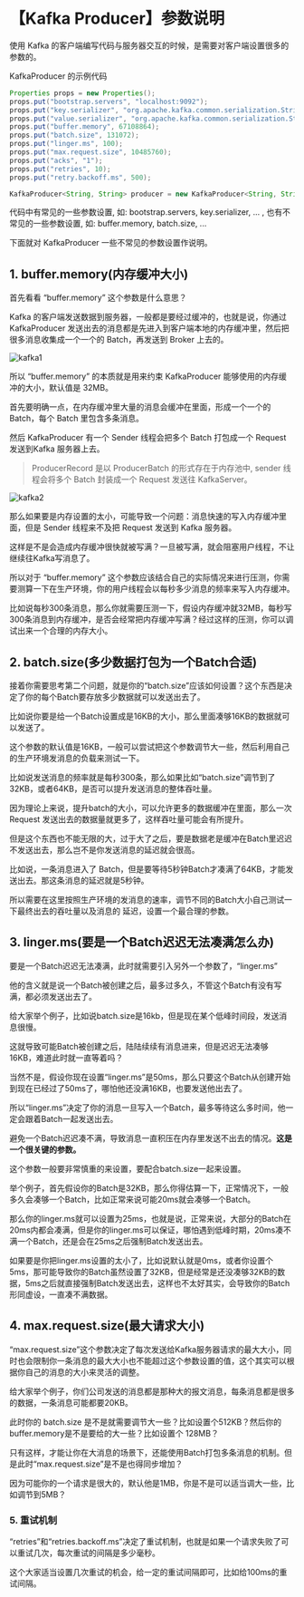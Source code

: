 # 【Kafka Producer】参数说明

使用 Kafka 的客户端编写代码与服务器交互的时候，是需要对客户端设置很多的参数的。

KafkaProducer 的示例代码

```java
Properties props = new Properties();
props.put("bootstrap.servers", "localhost:9092"); 
props.put("key.serializer", "org.apache.kafka.common.serialization.StringSerializer");
props.put("value.serializer", "org.apache.kafka.common.serialization.StringSerializer");
props.put("buffer.memory", 67108864); 
props.put("batch.size", 131072); 
props.put("linger.ms", 100); 
props.put("max.request.size", 10485760); 
props.put("acks", "1"); 
props.put("retries", 10); 
props.put("retry.backoff.ms", 500);

KafkaProducer<String, String> producer = new KafkaProducer<String, String>(props);
```

代码中有常见的一些参数设置, 如: bootstrap.servers, key.serializer, ... , 也有不常见的一些参数设置, 如: buffer.memory, batch.size, ... 

下面就对 KafkaProducer 一些不常见的参数设置作说明。

## 1. buffer.memory(内存缓冲大小)

首先看看 “buffer.memory” 这个参数是什么意思？

Kafka 的客户端发送数据到服务器，一般都是要经过缓冲的，也就是说，你通过 KafkaProducer 发送出去的消息都是先进入到客户端本地的内存缓冲里，然后把很多消息收集成一个一个的 Batch，再发送到 Broker 上去的。

![kafka1](/Users/sherlock/Desktop/notes/allPics/Kafka/kafka1.png)

所以 “buffer.memory” 的本质就是用来约束 KafkaProducer 能够使用的内存缓冲的大小，默认值是 32MB。 

首先要明确一点，在内存缓冲里大量的消息会缓冲在里面，形成一个一个的 Batch，每个 Batch 里包含多条消息。 

然后 KafkaProducer 有一个 Sender 线程会把多个 Batch 打包成一个 Request 发送到Kafka 服务器上去。

> ProducerRecord 是以 ProducerBatch 的形式存在于内存池中, sender 线程会将多个 Batch 封装成一个 Request 发送往 KafkaServer。

 ![kafka2](/Users/sherlock/Desktop/notes/allPics/Kafka/kafka2.png)

那么如果要是内存设置的太小，可能导致一个问题：消息快速的写入内存缓冲里面，但是 Sender 线程来不及把 Request 发送到 Kafka 服务器。

这样是不是会造成内存缓冲很快就被写满？一旦被写满，就会阻塞用户线程，不让继续往Kafka写消息了。

所以对于 “buffer.memory” 这个参数应该结合自己的实际情况来进行压测，你需要测算一下在生产环境，你的用户线程会以每秒多少消息的频率来写入内存缓冲。

比如说每秒300条消息，那么你就需要压测一下，假设内存缓冲就32MB，每秒写300条消息到内存缓冲，是否会经常把内存缓冲写满？经过这样的压测，你可以调试出来一个合理的内存大小。

## 2. batch.size(多少数据打包为一个Batch合适)

接着你需要思考第二个问题，就是你的“batch.size”应该如何设置？这个东西是决定了你的每个Batch要存放多少数据就可以发送出去了。

比如说你要是给一个Batch设置成是16KB的大小，那么里面凑够16KB的数据就可以发送了。 

这个参数的默认值是16KB，一般可以尝试把这个参数调节大一些，然后利用自己的生产环境发消息的负载来测试一下。 

比如说发送消息的频率就是每秒300条，那么如果比如“batch.size”调节到了32KB，或者64KB，是否可以提升发送消息的整体吞吐量。 

因为理论上来说，提升batch的大小，可以允许更多的数据缓冲在里面，那么一次 Request 发送出去的数据量就更多了，这样吞吐量可能会有所提升。 

但是这个东西也不能无限的大，过于大了之后，要是数据老是缓冲在Batch里迟迟不发送出去，那么岂不是你发送消息的延迟就会很高。 

比如说，一条消息进入了 Batch，但是要等待5秒钟Batch才凑满了64KB，才能发送出去。那这条消息的延迟就是5秒钟。

所以需要在这里按照生产环境的发消息的速率，调节不同的Batch大小自己测试一下最终出去的吞吐量以及消息的 延迟，设置一个最合理的参数。 

## 3. linger.ms(要是一个Batch迟迟无法凑满怎么办)

要是一个Batch迟迟无法凑满，此时就需要引入另外一个参数了，“linger.ms”

他的含义就是说一个Batch被创建之后，最多过多久，不管这个Batch有没有写满，都必须发送出去了。 

给大家举个例子，比如说batch.size是16kb，但是现在某个低峰时间段，发送消息很慢。 

这就导致可能Batch被创建之后，陆陆续续有消息进来，但是迟迟无法凑够16KB，难道此时就一直等着吗？

当然不是，假设你现在设置“linger.ms”是50ms，那么只要这个Batch从创建开始到现在已经过了50ms了，哪怕他还没满16KB，也要发送他出去了。 

所以“linger.ms”决定了你的消息一旦写入一个Batch，最多等待这么多时间，他一定会跟着Batch一起发送出去。 

避免一个Batch迟迟凑不满，导致消息一直积压在内存里发送不出去的情况。**这是一个很关键的参数。** 

这个参数一般要非常慎重的来设置，要配合batch.size一起来设置。 

举个例子，首先假设你的Batch是32KB，那么你得估算一下，正常情况下，一般多久会凑够一个Batch，比如正常来说可能20ms就会凑够一个Batch。

那么你的linger.ms就可以设置为25ms，也就是说，正常来说，大部分的Batch在20ms内都会凑满，但是你的linger.ms可以保证，哪怕遇到低峰时期，20ms凑不满一个Batch，还是会在25ms之后强制Batch发送出去。

如果要是你把linger.ms设置的太小了，比如说默认就是0ms，或者你设置个5ms，那可能导致你的Batch虽然设置了32KB，但是经常是还没凑够32KB的数据，5ms之后就直接强制Batch发送出去，这样也不太好其实，会导致你的Batch形同虚设，一直凑不满数据。 

## 4. max.request.size(最大请求大小)

“max.request.size”这个参数决定了每次发送给Kafka服务器请求的最大大小，同时也会限制你一条消息的最大大小也不能超过这个参数设置的值，这个其实可以根据你自己的消息的大小来灵活的调整。

给大家举个例子，你们公司发送的消息都是那种大的报文消息，每条消息都是很多的数据，一条消息可能都要20KB。 

此时你的 batch.size 是不是就需要调节大一些？比如设置个512KB？然后你的 buffer.memory是不是要给的大一些？比如设置个 128MB？

只有这样，才能让你在大消息的场景下，还能使用Batch打包多条消息的机制。但是此时“max.request.size”是不是也得同步增加？ 

因为可能你的一个请求是很大的，默认他是1MB，你是不是可以适当调大一些，比如调节到5MB？

### 5. 重试机制

“retries”和“retries.backoff.ms”决定了重试机制，也就是如果一个请求失败了可以重试几次，每次重试的间隔是多少毫秒。

这个大家适当设置几次重试的机会，给一定的重试间隔即可，比如给100ms的重试间隔。